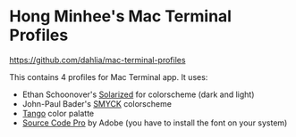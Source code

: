 Hong Minhee's Mac Terminal Profiles
===================================

https://github.com/dahlia/mac-terminal-profiles

This contains 4 profiles for Mac Terminal app.  It uses:

- Ethan Schoonover's [Solarized][1] for colorscheme (dark and light)
- John-Paul Bader's [SMYCK][2] colorscheme
- [Tango][3] color palatte
- [Source Code Pro][4] by Adobe (you have to install the font on your system)

[1]: http://ethanschoonover.com/solarized
[2]: http://color.smyck.org/
[3]: http://tango.freedesktop.org/Tango_Icon_Theme_Guidelines#Color_Palette
[4]: http://adobe-fonts.github.io/source-code-pro/

